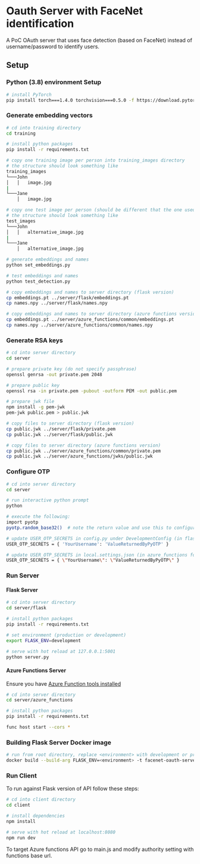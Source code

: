 # Oauth Server with FaceNet identification

A PoC OAuth server that uses face detection (based on FaceNet) instead of username/password to identify users.

## Setup

### Python (3.8) environment Setup

``` bash
# install PyTorch
pip install torch===1.4.0 torchvision===0.5.0 -f https://download.pytorch.org/whl/torch_stable.html
```

### Generate embedding vectors
``` bash
# cd into training directory
cd training

# install python packages
pip install -r requirements.txt

# copy one training image per person into training_images directory
# the structure should look something like
training_images
└───John
│   │   image.jpg
|
└───Jane
    │   image.jpg

# copy one test image per person (should be different that the one used for training) into test_images directory
# the structure should look something like
test_images
└───John
│   │   alternative_image.jpg
|
└───Jane
    │   alternative_image.jpg    

# generate embeddings and names
python set_embeddings.py

# test embeddings and names
python test_detection.py

# copy embeddings and names to server directory (flask version)
cp embeddings.pt ../server/flask/embeddings.pt
cp names.npy ../server/flask/names.npy

# copy embeddings and names to server directory (azure functions version)
cp embeddings.pt ../server/azure_functions/common/embeddings.pt
cp names.npy ../server/azure_functions/common/names.npy
```

### Generate RSA keys
``` bash
# cd into server directory
cd server

# prepare private key (do not specify passphrase)
openssl genrsa -out private.pem 2048

# prepare public key
openssl rsa -in private.pem -pubout -outform PEM -out public.pem

# prepare jwk file
npm install -g pem-jwk
pem-jwk public.pem > public.jwk

# copy files to server directory (flask version)
cp public.jwk ../server/flask/private.pem
cp public.jwk ../server/flask/public.jwk

# copy files to server directory (azure functions version)
cp public.jwk ../server/azure_functions/common/private.pem
cp public.jwk ../server/azure_functions/jwks/public.jwk
```

### Configure OTP
``` bash
# cd into server directory
cd server

# run interactive python prompt
python

# execute the following:
import pyotp
pyotp.random_base32()  # note the return value and use this to configure your authenticator App

# update USER_OTP_SECRETS in config.py under DevelopmentConfig (in flask folder)
USER_OTP_SECRETS = { 'YourUsername': 'ValueReturnedByPyOTP' }

# update USER_OTP_SECRETS in local.settings.json (in azure_functions folder)
USER_OTP_SECRETS = { \"YourUsername\": \"ValueReturnedByPyOTP\" }
```

### Run Server

#### Flask Server

``` bash
# cd into server directory
cd server/flask

# install python packages
pip install -r requirements.txt

# set environment (production or development)
export FLASK_ENV=development

# serve with hot reload at 127.0.0.1:5001
python server.py
```

#### Azure Functions Server

Ensure you have [Azure Function tools installed](https://docs.microsoft.com/en-us/azure/azure-functions/functions-run-local?tabs=windows%2Ccsharp%2Cbash#v2)

``` bash
# cd into server directory
cd server/azure_functions

# install python packages
pip install -r requirements.txt

func host start --cors *
```

### Building Flask Server Docker image
``` bash
# run from root directory, replace <environment> with development or production
docker build --build-arg FLASK_ENV=<environment> -t facenet-oauth-server -f server/Dockerfile .
```

### Run Client

To run against Flask version of API follow these steps:

``` bash
# cd into client directory
cd client

# install dependencies
npm install

# serve with hot reload at localhost:8080
npm run dev
```

To target Azure functions API go to main.js and modify authority setting with functions base url.
